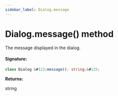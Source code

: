 ```yaml
---
sidebar_label: Dialog.message
---
```


# Dialog.message() method

The message displayed in the dialog.

#### Signature:

```typescript
class Dialog &#123;message(): string;&#125;
```

**Returns:**

string
